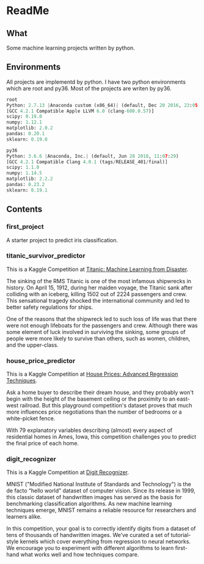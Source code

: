 # ReadMe 

## What
Some machine learning projects written by python.

## Environments
All projects are implementd by python. I have two python environments which are root and py36. Most of the projects are writen by py36.

```python
root
Python: 2.7.13 |Anaconda custom (x86_64)| (default, Dec 20 2016, 23:05:08)
[GCC 4.2.1 Compatible Apple LLVM 6.0 (clang-600.0.57)]
scipy: 0.19.0
numpy: 1.12.1
matplotlib: 2.0.2
pandas: 0.20.1
sklearn: 0.19.0

py36
Python: 3.6.6 |Anaconda, Inc.| (default, Jun 28 2018, 11:07:29)
[GCC 4.2.1 Compatible Clang 4.0.1 (tags/RELEASE_401/final)]
scipy: 1.1.0
numpy: 1.14.5
matplotlib: 2.2.2
pandas: 0.23.2
sklearn: 0.19.1
```

## Contents
### first_project
A starter project to predict iris classification.

### titanic_survivor_predictor
This is a Kaggle Competition at [Titanic: Machine Learning from Disaster](https://www.kaggle.com/c/titanic).

The sinking of the RMS Titanic is one of the most infamous shipwrecks in history.  On April 15, 1912, during her maiden voyage, the Titanic sank after colliding with an iceberg, killing 1502 out of 2224 passengers and crew. This sensational tragedy shocked the international community and led to better safety regulations for ships.

One of the reasons that the shipwreck led to such loss of life was that there were not enough lifeboats for the passengers and crew. Although there was some element of luck involved in surviving the sinking, some groups of people were more likely to survive than others, such as women, children, and the upper-class.

### house_price_predictor
This is a Kaggle Competition at [House Prices: Advanced Regression Techniques](https://www.kaggle.com/c/house-prices-advanced-regression-techniques).

Ask a home buyer to describe their dream house, and they probably won't begin with the height of the basement ceiling or the proximity to an east-west railroad. But this playground competition's dataset proves that much more influences price negotiations than the number of bedrooms or a white-picket fence.

With 79 explanatory variables describing (almost) every aspect of residential homes in Ames, Iowa, this competition challenges you to predict the final price of each home.

### digit_recognizer
This is a Kaggle Competition at [Digit Recognizer](https://www.kaggle.com/c/digit-recognizer).

MNIST ("Modified National Institute of Standards and Technology") is the de facto “hello world” dataset of computer vision. Since its release in 1999, this classic dataset of handwritten images has served as the basis for benchmarking classification algorithms. As new machine learning techniques emerge, MNIST remains a reliable resource for researchers and learners alike.

In this competition, your goal is to correctly identify digits from a dataset of tens of thousands of handwritten images. We’ve curated a set of tutorial-style kernels which cover everything from regression to neural networks. We encourage you to experiment with different algorithms to learn first-hand what works well and how techniques compare.
